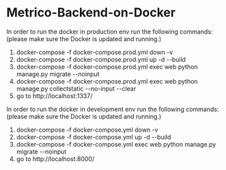 # Metrico-Backend-on-Docker
In order to run the docker in production env run the following commands: (please make sure the Docker is updated and running.)
1. docker-compose -f docker-compose.prod.yml down -v
2. docker-compose -f docker-compose.prod.yml up -d --build
3. docker-compose -f docker-compose.prod.yml exec web python manage.py migrate --noinput
4. docker-compose -f docker-compose.prod.yml exec web python manage.py collectstatic --no-input --clear
5. go to http://localhost:1337/

In order to run the docker in development env run the following commands: (please make sure the Docker is updated and running.)
1. docker-compose -f docker-compose.yml down -v
2. docker-compose -f docker-compose.yml up -d --build
3. docker-compose -f docker-compose.yml exec web python manage.py migrate --noinput
4. go to http://localhost:8000/
